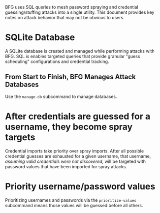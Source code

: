 BFG uses SQL queries to mesh password spraying and credential
guessing/stuffing attacks into a single utility. This document
provides key notes on attack behavior that may not be obvious
to users.

# SQLite Database

A SQLite database is created and managed while performing
attacks with BFG. SQL is enables targeted queries that provide
granular "guess scheduling" configurations and credential
tracking.

## From Start to Finish, BFG Manages Attack Databases

Use the `manage-db` subcommand to manage databases.

# After credentials are guessed for a username, they become spray targets

Credential imports take priority over spray imports. After
all possible credential guesses are exhausted for a given
username, that username, _assuming valid credentials were not
discovered_, will be targeted with password values that have
been imported for spray attacks.

# Priority username/password values

Prioritizing usernames and passwords via the `prioritize-values`
subcommand means those values will be guessed before all
others.
